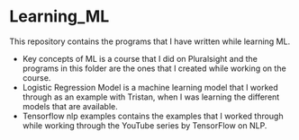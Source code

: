 # Learning_ML
This repository contains the programs that I have written while learning ML.

- Key concepts of ML is a course that I did on Pluralsight and the programs in this folder are the ones that I created while working on the course. 
- Logistic Regression Model is a machine learning model that I worked through as an example with Tristan, when I was learning the different models that are available. 
- Tensorflow nlp examples contains the examples that I worked through while working through the YouTube series by TensorFlow on NLP.
